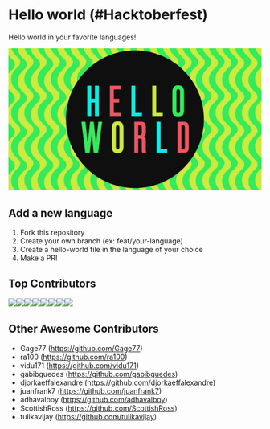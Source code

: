# Hello world (#Hacktoberfest)

Hello world in your favorite languages!

![wallpaper](./background.jpeg)

## Add a new language
1. Fork this repository
2. Create your own branch (ex: feat/your-language)
3. Create a hello-world file in the language of your choice
4. Make a PR!

## Top Contributors
[![](https://sourcerer.io/fame/Webd01/Webd01/Hello-World/images/0)](https://sourcerer.io/fame/Webd01/Webd01/Hello-World/links/0)[![](https://sourcerer.io/fame/Webd01/Webd01/Hello-World/images/1)](https://sourcerer.io/fame/Webd01/Webd01/Hello-World/links/1)[![](https://sourcerer.io/fame/Webd01/Webd01/Hello-World/images/2)](https://sourcerer.io/fame/Webd01/Webd01/Hello-World/links/2)[![](https://sourcerer.io/fame/Webd01/Webd01/Hello-World/images/3)](https://sourcerer.io/fame/Webd01/Webd01/Hello-World/links/3)[![](https://sourcerer.io/fame/Webd01/Webd01/Hello-World/images/4)](https://sourcerer.io/fame/Webd01/Webd01/Hello-World/links/4)[![](https://sourcerer.io/fame/Webd01/Webd01/Hello-World/images/5)](https://sourcerer.io/fame/Webd01/Webd01/Hello-World/links/5)[![](https://sourcerer.io/fame/Webd01/Webd01/Hello-World/images/6)](https://sourcerer.io/fame/Webd01/Webd01/Hello-World/links/6)[![](https://sourcerer.io/fame/Webd01/Webd01/Hello-World/images/7)](https://sourcerer.io/fame/Webd01/Webd01/Hello-World/links/7)

## Other Awesome Contributors
- Gage77 (https://github.com/Gage77)
- ra100 (https://github.com/ra100)
- vidu171 (https://github.com/vidu171)
- gabibguedes (https://github.com/gabibguedes)
- djorkaeffalexandre (https://github.com/djorkaeffalexandre)
- juanfrank7 (https://github.com/juanfrank7)
- adhavalboy (https://github.com/adhavalboy)
- ScottishRoss (https://github.com/ScottishRoss)
- tulikavijay (https://github.com/tulikavijay)
